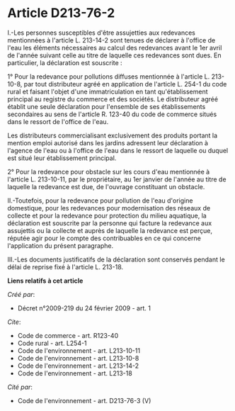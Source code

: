 # Article D213-76-2

I.-Les personnes susceptibles d'être assujetties aux redevances mentionnées à l'article L. 213-14-2 sont tenues de déclarer à
l'office de l'eau les éléments nécessaires au calcul des redevances avant le 1er avril de l'année suivant celle au titre de
laquelle ces redevances sont dues. En particulier, la déclaration est souscrite : 

1° Pour la redevance pour pollutions diffuses mentionnée à l'article L. 213-10-8, par tout distributeur agréé en application
de l'article L. 254-1 du code rural et faisant l'objet d'une immatriculation en tant qu'établissement principal au registre
du commerce et des sociétés. Le distributeur agréé établit une seule déclaration pour l'ensemble de ses établissements
secondaires au sens de l'article R. 123-40 du code de commerce situés dans le ressort de l'office de l'eau. 

Les distributeurs commercialisant exclusivement des produits portant la mention emploi autorisé dans les jardins adressent
leur déclaration à l'agence de l'eau ou à l'office de l'eau dans le ressort de laquelle ou duquel est situé leur
établissement principal. 

2° Pour la redevance pour obstacle sur les cours d'eau mentionnée à l'article L. 213-10-11, par le propriétaire, au 1er
janvier de l'année au titre de laquelle la redevance est due, de l'ouvrage constituant un obstacle. 

II.-Toutefois, pour la redevance pour pollution de l'eau d'origine domestique, pour les redevances pour modernisation des
réseaux de collecte et pour la redevance pour protection du milieu aquatique, la déclaration est souscrite par la personne
qui facture la redevance aux assujettis ou la collecte et auprès de laquelle la redevance est perçue, réputée agir pour le
compte des contribuables en ce qui concerne l'application du présent paragraphe. 

III.-Les documents justificatifs de la déclaration sont conservés pendant le délai de reprise fixé à l'article L. 213-18.

**Liens relatifs à cet article**

_Créé par_:

  - Décret n°2009-219 du 24 février 2009 - art. 1

_Cite_:

  - Code de commerce - art. R123-40
  - Code rural - art. L254-1
  - Code de l'environnement - art. L213-10-11
  - Code de l'environnement - art. L213-10-8
  - Code de l'environnement - art. L213-14-2
  - Code de l'environnement - art. L213-18

_Cité par_:

  - Code de l'environnement - art. D213-76-3 (V)
